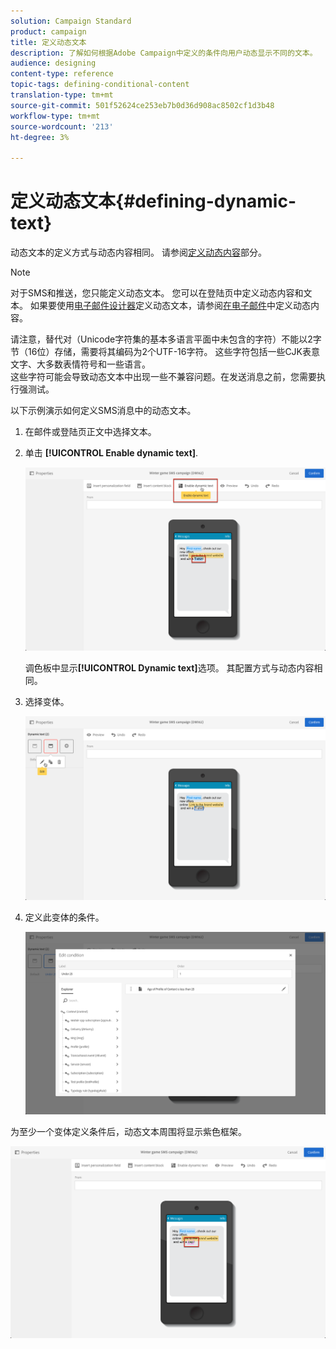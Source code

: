 ```yaml
---
solution: Campaign Standard
product: campaign
title: 定义动态文本
description: 了解如何根据Adobe Campaign中定义的条件向用户动态显示不同的文本。
audience: designing
content-type: reference
topic-tags: defining-conditional-content
translation-type: tm+mt
source-git-commit: 501f52624ce253eb7b0d36d908ac8502cf1d3b48
workflow-type: tm+mt
source-wordcount: '213'
ht-degree: 3%

---
```



# 定义动态文本{#defining-dynamic-text}

动态文本的定义方式与动态内容相同。 请参阅[定义动态内容](../../designing/using/personalization.md#defining-dynamic-content-in-an-email)部分。

>[!NOTE]
>
>对于SMS和推送，您只能定义动态文本。 您可以在登陆页中定义动态内容和文本。 如果要使用[电子邮件设计器](../../designing/using/designing-content-in-adobe-campaign.md)定义动态文本，请参阅[在电子邮件](../../designing/using/personalization.md#defining-dynamic-content-in-an-email)中定义动态内容。

请注意，替代对（Unicode字符集的基本多语言平面中未包含的字符）不能以2字节（16位）存储，需要将其编码为2个UTF-16字符。 这些字符包括一些CJK表意文字、大多数表情符号和一些语言。
<br>这些字符可能会导致动态文本中出现一些不兼容问题。在发送消息之前，您需要执行强测试。


以下示例演示如何定义SMS消息中的动态文本。

1. 在邮件或登陆页正文中选择文本。
1. 单击 **[!UICONTROL Enable dynamic text]**.

   ![](assets/dynamic_text_sms_1.png)

   调色板中显示&#x200B;**[!UICONTROL Dynamic text]**&#x200B;选项。 其配置方式与动态内容相同。

1. 选择变体。

   ![](assets/dynamic_text_sms_2.png)

1. 定义此变体的条件。

   ![](assets/dynamic_text_sms_4.png)

为至少一个变体定义条件后，动态文本周围将显示紫色框架。

![](assets/dynamic_text_sms_3.png)

